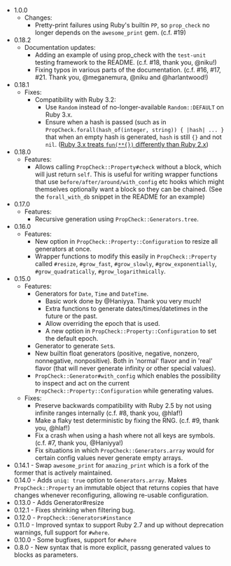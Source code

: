 - 1.0.0
  - Changes:
    - Pretty-print failures using Ruby's builtin `PP`, so `prop_check` no longer depends on the `awesome_print` gem. (c.f. #19)
- 0.18.2
  - Documentation updates:
    - Adding an example of using prop_check with the `test-unit` testing framework to the README. (c.f. #18, thank you, @niku!)
    - Fixing typos in various parts of the documentation.  (c.f. #16, #17, #21. Thank you, @meganemura, @niku and @harlantwood!)
- 0.18.1
  - Fixes:
    - Compatibility with Ruby 3.2:
      - Use `Random` instead of no-longer-available `Random::DEFAULT` on Ruby 3.x.
      - Ensure when a hash is passed (such as in `PropCheck.forall(hash_of(integer, string)) { |hash| ... }` that when an empty hash is generated, `hash` is still `{}` and not `nil`. ([Ruby 3.x treats `fun(**{})` differently than Ruby 2.x](https://www.ruby-lang.org/en/news/2019/12/12/separation-of-positional-and-keyword-arguments-in-ruby-3-0/#other-minor-changes-empty-hash))
- 0.18.0
  - Features:
    - Allows calling `PropCheck::Property#check` without a block, which will just return `self`. This is useful for writing wrapper functions that use `before/after/around/with_config` etc hooks which might themselves optionally want a block so they can be chained. (See the `forall_with_db` snippet in the README for an example)
- 0.17.0
  - Features:
    - Recursive generation using `PropCheck::Generators.tree`.
- 0.16.0
  - Features:
    - New option in `PropCheck::Property::Configuration` to resize all generators at once.
    - Wrapper functions to modify this easily in `PropCheck::Property` called `#resize`, `#grow_fast`, `#grow_slowly`, `#grow_exponentially`, `#grow_quadratically`, `#grow_logarithmically`.
- 0.15.0
  - Features:
    - Generators for `Date`, `Time` and `DateTime`.
      - Basic work done by @Haniyya. Thank you very much!
      - Extra functions to generate dates/times/datetimes in the future or the past.
      - Allow overriding the epoch that is used.
      - A new option in `PropCheck::Property::Configuration` to set the default epoch.
    - Generator to generate `Set`s.
    - New builtin float generators (positive, negative, nonzero, nonnegative, nonpositive). Both in 'normal' flavor and in 'real' flavor (that will never generate infinity or other special values).
    - `PropCheck::Generator#with_config` which enables the possibility to inspect and act on the current `PropCheck::Property::Configuration` while generating values.
  - Fixes:
    - Preserve backwards compatibility with Ruby 2.5 by not using infinite ranges internally (c.f. #8, thank you, @hlaf!)
    - Make a flaky test deterministic by fixing the RNG. (c.f. #9, thank you, @hlaf!)
    - Fix a crash when using a hash where not all keys are symbols. (c.f. #7, thank you, @Haniyya!)
    - Fix situations in which `PropCheck::Generators.array` would for certain config values never generate empty arrays.
- 0.14.1 - Swap `awesome_print` for `amazing_print` which is a fork of the former that is actively maintained.
- 0.14.0 - Adds `uniq: true` option to `Generators.array`. Makes `PropCheck::Property` an immutable object that returns copies that have changes whenever reconfiguring, allowing re-usable configuration.
- 0.13.0 - Adds Generator#resize
- 0.12.1 - Fixes shrinking when filtering bug.
- 0.12.0 - `PropCheck::Generators#instance`
- 0.11.0 - Improved syntax to support Ruby 2.7 and up without deprecation warnings, full support for `#where`.
- 0.10.0 - Some bugfixes, support for `#where`
- 0.8.0 - New syntax that is more explicit, passng generated values to blocks as parameters.
